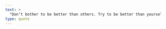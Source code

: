 ```yaml
---
text: >
  "Don’t bother to be better than others. Try to be better than yourself." - William Faulkner
type: quote
---
```

